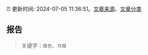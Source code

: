 :alarm_clock: 更新时间: 2024-07-05 11:36:51。[文章来源](/README.md)、[文章分类](/TAGS.md)

## 报告


> 关键字：`报告`、`月报`



